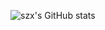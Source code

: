 ![szx's GitHub stats](https://github-readme-stats.vercel.app/api?username=3055217083&show_icons=true&theme=cobalt&bg_color,)
